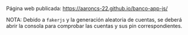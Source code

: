 Página web publicada: https://aaroncs-22.github.io/banco-app-js/

NOTA: Debido a `fakerjs` y la generación aleatoria de cuentas, se deberá abrir la consola para comprobar las cuentas y sus pin correspondientes.
